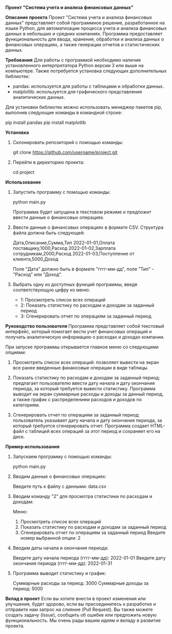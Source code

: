 **Проект "Система учета и анализа финансовых данных"**

**Описание проекта**
Проект "Система учета и анализа финансовых данных" представляет собой программное решение, разработанное на языке Python, для автоматизации процесса учета и анализа финансовых данных в небольших и средних компаниях. Программа предоставляет функциональность для ввода, хранения, обработки и анализа данных о финансовых операциях, а также генерации отчетов и статистических данных.

**Требования**
Для работы с программой необходимо наличие установленного интерпретатора Python версии 3 или выше на компьютере. Также потребуется установка следующих дополнительных библиотек:
- pandas: используется для работы с таблицами и обработки данных.
- matplotlib: используется для графического представления аналитических данных.

Для установки библиотек можно использовать менеджер пакетов pip, выполнив следующие команды в командной строке:

pip install pandas
pip install matplotlib


**Установка**
1. Склонировать репозиторий с помощью команды:
   

   git clone https://github.com/username/project.git
   

2. Перейти в директорию проекта:
   

   cd project
   

   
**Использование**
1. Запустить программу с помощью команды:
   

   python main.py
   

   Программа будет запущена в текстовом режиме и предложит ввести данные о финансовых операциях.
   
2. Ввести данные о финансовых операциях в формате CSV. Структура файла должна быть следующей:
   

   Дата,Описание,Сумма,Тип
   2022-01-01,Оплата поставщику,1000,Расход
   2022-01-02,Зарплата сотрудникам,2000,Расход
   2022-01-03,Поступление от клиента,5000,Доход
   

   Поле "Дата" должно быть в формате "гггг-мм-дд", поле "Тип" - "Расход" или "Доход".

3. Выбрать одну из доступных функций программы, введя соответствующую цифру из меню:
   - 1: Просмотреть список всех операций
   - 2: Показать статистику по расходам и доходам за заданный период
   - 3: Сгенерировать отчет по операциям за заданный период

**Руководство пользователя**
Программа представляет собой текстовый интерфейс, который помогает вести учет финансовых операций и получать аналитическую информацию о расходах и доходах компании.

При запуске программы открывается главное меню со следующими опциями:

1. Просмотреть список всех операций: позволяет вывести на экран все ранее введенные финансовые операции в виде таблицы.

2. Показать статистику по расходам и доходам за заданный период: предлагает пользователю ввести дату начала и дату окончания периода, за который требуется вывести статистику. Программа выводит на экран суммарные расходы и доходы за данный период, а также график с распределением расходов и доходов по категориям.

3. Сгенерировать отчет по операциям за заданный период: пользователь указывает дату начала и дату окончания периода, за который требуется сгенерировать отчет. Программа создает HTML-файл с таблицей всех операций за этот период и сохраняет его на диск.

**Пример использования**
1. Запускаем программу с помощью команды:
   

   python main.py
   


2. Вводим данные о финансовых операциях:
   

   Введите путь к файлу с данными: data.csv
   


3. Вводим команду "2" для просмотра статистики по расходам и доходам:
   

   Меню:
   1. Просмотреть список всех операций
   2. Показать статистику по расходам и доходам за заданный период
   3. Сгенерировать отчет по операциям за заданный период
   Введите номер выбранной опции: 2
   


4. Вводим даты начала и окончания периода:
   

   Введите дату начала периода (гггг-мм-дд): 2022-01-01
   Введите дату окончания периода (гггг-мм-дд): 2022-01-31
   


5. Программа выводит статистику и график:
   

   Суммарные расходы за период: 3000
   Суммарные доходы за период: 5000
   


**Вклад в проект**
Если вы хотите внести в проект изменения или улучшения, будет здорово, если вы присоединитесь к разработке и отправите нам запрос на слияние (Pull Request). Вы также можете создать задачу (Issue), сообщить об ошибке или предложить новую функциональность. Мы очень рады вашим идеям и вкладу в развитие проекта.
